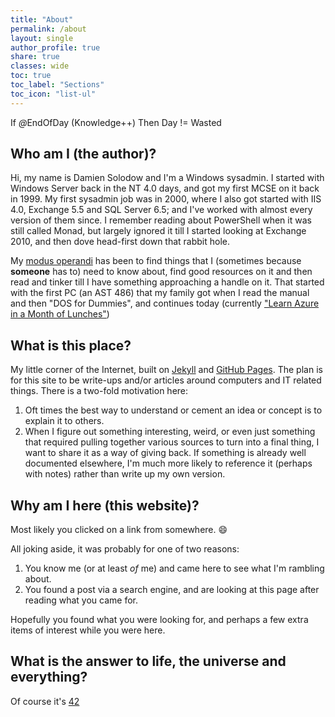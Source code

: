 ```yaml
---
title: "About"
permalink: /about
layout: single
author_profile: true
share: true
classes: wide
toc: true
toc_label: "Sections"
toc_icon: "list-ul"
---
```


If <i>@</i>EndOfDay (Knowledge++) Then Day != Wasted

## Who am I (the author)?

Hi, my name is Damien Solodow and I'm a Windows sysadmin.
I started with Windows Server back in the NT 4.0 days, and got my first MCSE on it back in 1999.
My first sysadmin job was in 2000, where I also got started with IIS 4.0, Exchange 5.5 and SQL Server 6.5; and I've worked with almost every version of them since.
I remember reading about PowerShell when it was still called Monad, but largely ignored it till I started looking at Exchange 2010, and then dove head-first down that rabbit hole.

My [modus operandi][modus-link] has been to find things that I (sometimes because **someone** has to) need to know about, find good resources on it and then read and tinker till I have something approaching a handle on it.
That started with the first PC (an AST 486) that my family got when I read the manual and then "DOS for Dummies", and continues today (currently ["Learn Azure in a Month of Lunches"][azuremol-link])

## What is this place?

My little corner of the Internet, built on [Jekyll][jekyll-link] and [GitHub Pages][gpages-link].
The plan is for this site to be write-ups and/or articles around computers and IT related things.
There is a two-fold motivation here:

1. Oft times the best way to understand or cement an idea or concept is to explain it to others.
2. When I figure out something interesting, weird, or even just something that required pulling together various sources to turn into a final thing, I want to share it as a way of giving back. If something is already well documented elsewhere, I'm much more likely to reference it (perhaps with notes) rather than write up my own version.

## Why am I here (this website)?

Most likely you clicked on a link from somewhere. :smile:

All joking aside, it was probably for one of two reasons:

1. You know me (or at least *of* me) and came here to see what I'm rambling about.
2. You found a post via a search engine, and are looking at this page after reading what you came for.

Hopefully you found what you were looking for, and perhaps a few extra items of interest while you were here.

## What is the answer to life, the universe and everything?

Of course it's [42](http://www.independent.co.uk/news/yes-the-answer-to-the-universe-really-is-42-1351201.html)

[jekyll-link]:http://jekyllrb.com
[gpages-link]:https://pages.github.com
[modus-link]:https://www.merriam-webster.com/dictionary/modus%20operandi
[azuremol-link]:https://www.manning.com/books/learn-azure-in-a-month-of-lunches

